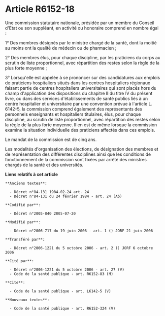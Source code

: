 # Article R6152-18

Une commission statutaire nationale, présidée par un membre du Conseil d'Etat ou son suppléant, en activité ou honoraire
comprend en nombre égal :

1° Des membres désignés par le ministre chargé de la santé, dont la moitié au moins ont la qualité de médecin ou de
pharmacien ;

2° Des membres élus, pour chaque discipline, par les praticiens du corps au scrutin de liste proportionnel, avec répartition
des restes selon la règle de la plus forte moyenne ;

3° Lorsqu'elle est appelée à se prononcer sur des candidatures aux emplois de praticiens hospitaliers situés dans les centres
hospitaliers régionaux faisant partie de centres hospitaliers universitaires qui sont placés hors du champ d'application des
dispositions du chapitre II du titre IV du présent livre, ou dans des services d'établissements de santé publics liés à un
centre hospitalier et universitaire par une convention prévue à l'article L. 6142-5, la commission comprend également des
représentants des personnels enseignants et hospitaliers titulaires, élus, pour chaque discipline, au scrutin de liste
proportionnel, avec répartition des restes selon la règle de la plus forte moyenne. Il en est de même lorsque la commission
examine la situation individuelle des praticiens affectés dans ces emplois.

Le mandat de la commission est de cinq ans.

Les modalités d'organisation des élections, de désignation des membres et de représentation des différentes disciplines ainsi
que les conditions de fonctionnement de la commission sont fixées par arrêté des ministres chargés de la santé et des
universités.

**Liens relatifs à cet article**

	**Anciens textes**:

	  - Décret n°84-131 1984-02-24 art. 24
	  - Décret n°84-131 du 24 février 1984 - art. 24 (Ab)

	**Codifié par**:

	  - Décret n°2005-840 2005-07-20

	**Modifié par**:

	  - Décret n°2006-717 du 19 juin 2006 - art. 1 () JORF 21 juin 2006

	**Transféré par**:

	  - Décret n°2006-1221 du 5 octobre 2006 - art. 2 () JORF 6 octobre 2006

	**Cité par**:

	  - Décret n°2006-1221 du 5 octobre 2006 - art. 27 (V)
	  - Code de la santé publique - art. R6152-83 (M)

	**Cite**:

	  - Code de la santé publique - art. L6142-5 (V)

	**Nouveaux textes**:

	  - Code de la santé publique - art. R6152-324 (V)
